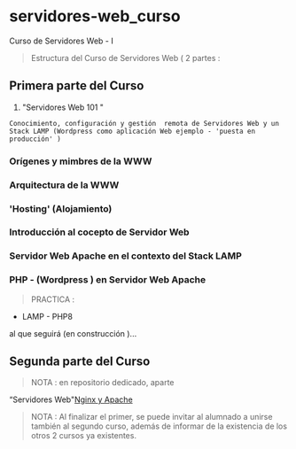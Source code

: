   # servidores-web_curso
Curso  de Servidores Web - I 

> Estructura del Curso de Servidores Web ( 2 partes :


## Primera parte del Curso 

1.  "Servidores Web 101 "

```
Conocimiento, configuración y gestión  remota de Servidores Web y un Stack LAMP (Wordpress como aplicación Web ejemplo - 'puesta en producción' ) 
```


### Orígenes y mimbres de la WWW
### Arquitectura de la WWW 
### 'Hosting' (Alojamiento)
### Introducción al cocepto de Servidor Web	 	 	 	
### Servidor Web Apache en el contexto del Stack LAMP
### PHP - (Wordpress ) en Servidor Web Apache 


> PRACTICA :

- LAMP - PHP8


al que seguirá (en construcción )...




## Segunda parte del Curso 

> NOTA : en repositorio dedicado, aparte

“Servidores Web"[Nginx y Apache](https://github.com/ow-bits/servidores-apache-y-nginx_curso2)

> NOTA : Al finalizar el  primer, se puede  invitar al alumnado a unirse también al segundo curso, además de informar de la existencia de los otros 2 cursos ya existentes.
